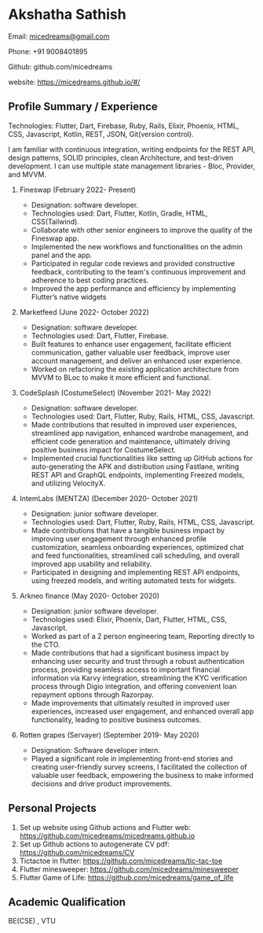 # Akshatha Sathish

Email: micedreams@gmail.com

Phone: +91 9008401895

Github: github.com/micedreams

website: https://micedreams.github.io/#/ 

## Profile Summary / Experience

Technologies: Flutter, Dart, Firebase, Ruby, Rails, Elixir, Phoenix, HTML, CSS, Javascript, Kotlin, REST, JSON, Git(version control).

I am familiar with continuous integration, writing endpoints for the REST API, design patterns, SOLID principles, clean Architecture, and test-driven development. I can use multiple state management libraries - Bloc, Provider, and MVVM.

1. Fineswap (February 2022- Present)
   * Designation: software developer.
   * Technologies used: Dart, Flutter, Kotlin, Gradle, HTML, CSS(Tailwind).
   * Collaborate with other senior engineers to improve the quality of the Fineswap app.
   * Implemented the new workflows and functionalities on the admin panel and the app.
   * Participated in regular code reviews and provided constructive feedback, contributing to the team's continuous improvement and adherence to best coding practices.
   * Improved the app performance and efficiency by implementing Flutter’s native widgets

1. Marketfeed (June 2022- October 2022) 
   * Designation: software developer.
   * Technologies used:  Dart, Flutter, Firebase.
   * Built features to enhance user engagement, facilitate efficient communication, gather valuable user feedback, improve user account management, and deliver an enhanced user experience.
   * Worked on refactoring the existing application architecture from MVVM to BLoc to make it more efficient and functional.

1. CodeSplash (CostumeSelect) (November 2021- May 2022)
   * Designation: software developer.
   * Technologies used:  Dart, Flutter, Ruby, Rails, HTML, CSS, Javascript.
   * Made contributions that resulted in improved user experiences, streamlined app navigation, enhanced wardrobe management, and efficient code generation and maintenance, ultimately driving positive business impact for CostumeSelect.
   * Implemented crucial functionalities like setting up GitHub actions for auto-generating the APK and distribution using Fastlane, writing REST API and GraphQL endpoints, implementing Freezed models, and utilizing VelocityX. 
   
1. IntemLabs (MENTZA) (December 2020- October 2021)
   * Designation: junior software developer.
   * Technologies used:  Dart, Flutter, Ruby, Rails, HTML, CSS, Javascript.
   * Made contributions that have a tangible business impact by improving user engagement through enhanced profile customization, seamless onboarding experiences, optimized chat and feed functionalities, streamlined call scheduling, and overall improved app usability and reliability.
   * Participated in designing and implementing REST API endpoints, using freezed models, and writing automated tests for widgets. 
   
1. Arkneo finance (May 2020- October 2020)
   * Designation: junior software developer.
   * Technologies used: Elixir, Phoenix, Dart, Flutter, HTML, CSS, Javascript.
   * Worked as part of a 2 person engineering team, Reporting directly to the CTO.
   * Made contributions that had a significant business impact by enhancing user security and trust through a robust authentication process, providing seamless access to important financial information via Karvy integration, streamlining the KYC verification process through Digio integration, and offering convenient loan repayment options through Razorpay.
   * Made improvements that ultimately resulted in improved user experiences, increased user engagement, and enhanced overall app functionality, leading to positive business outcomes.
      
1. Rotten grapes (Servayer) (September 2019- May 2020)
   * Designation: Software developer intern.
   * Played a significant role in implementing front-end stories and creating user-friendly survey screens, I facilitated the collection of valuable user feedback, empowering the business to make informed decisions and drive product improvements. 

## Personal Projects
1. Set up website using Github actions and Flutter web: https://github.com/micedreams/micedreams.github.io
2. Set up Github actions to autogenerate CV pdf: https://github.com/micedreams/CV
1. Tictactoe in flutter: https://github.com/micedreams/tic-tac-toe
1. Flutter minesweeper: https://github.com/micedreams/minesweeper
1. Flutter Game of Life: https://github.com/micedreams/game_of_life

## Academic Qualification
BE(CSE) , VTU 
